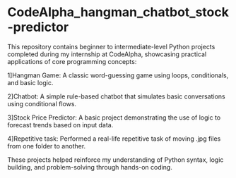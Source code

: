 # CodeAlpha_hangman_chatbot_stock-predictor

This repository contains beginner to intermediate-level Python projects completed during my internship at CodeAlpha, showcasing practical applications of core programming concepts:

1]Hangman Game: A classic word-guessing game using loops, conditionals, and basic logic.

2]Chatbot: A simple rule-based chatbot that simulates basic conversations using conditional flows.

3]Stock Price Predictor: A basic project demonstrating the use of logic to forecast trends based on input data.

4]Repetitive task: Performed a real-life repetitive task of moving .jpg files from one folder to another.



These projects helped reinforce my understanding of Python syntax, logic building, and problem-solving through hands-on coding.


